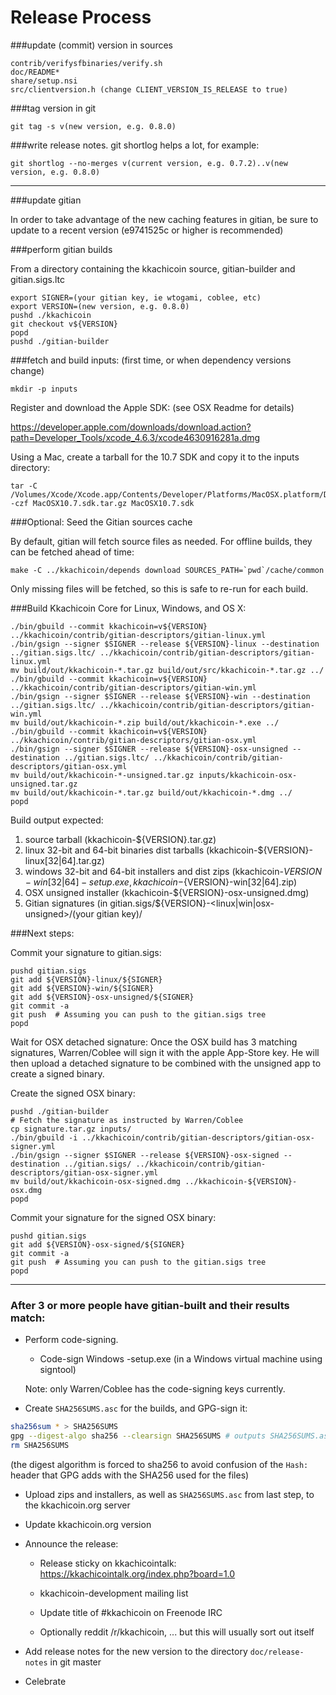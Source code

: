 Release Process
====================

###update (commit) version in sources

	contrib/verifysfbinaries/verify.sh
	doc/README*
	share/setup.nsi
	src/clientversion.h (change CLIENT_VERSION_IS_RELEASE to true)

###tag version in git

	git tag -s v(new version, e.g. 0.8.0)

###write release notes. git shortlog helps a lot, for example:

	git shortlog --no-merges v(current version, e.g. 0.7.2)..v(new version, e.g. 0.8.0)

* * *

###update gitian

 In order to take advantage of the new caching features in gitian, be sure to update to a recent version (e9741525c or higher is recommended)

###perform gitian builds

 From a directory containing the kkachicoin source, gitian-builder and gitian.sigs.ltc
  
	export SIGNER=(your gitian key, ie wtogami, coblee, etc)
	export VERSION=(new version, e.g. 0.8.0)
	pushd ./kkachicoin
	git checkout v${VERSION}
	popd
	pushd ./gitian-builder

###fetch and build inputs: (first time, or when dependency versions change)
 
	mkdir -p inputs

 Register and download the Apple SDK: (see OSX Readme for details)
 
 https://developer.apple.com/downloads/download.action?path=Developer_Tools/xcode_4.6.3/xcode4630916281a.dmg
 
 Using a Mac, create a tarball for the 10.7 SDK and copy it to the inputs directory:
 
	tar -C /Volumes/Xcode/Xcode.app/Contents/Developer/Platforms/MacOSX.platform/Developer/SDKs/ -czf MacOSX10.7.sdk.tar.gz MacOSX10.7.sdk

###Optional: Seed the Gitian sources cache

  By default, gitian will fetch source files as needed. For offline builds, they can be fetched ahead of time:

	make -C ../kkachicoin/depends download SOURCES_PATH=`pwd`/cache/common

  Only missing files will be fetched, so this is safe to re-run for each build.

###Build Kkachicoin Core for Linux, Windows, and OS X:
  
	./bin/gbuild --commit kkachicoin=v${VERSION} ../kkachicoin/contrib/gitian-descriptors/gitian-linux.yml
	./bin/gsign --signer $SIGNER --release ${VERSION}-linux --destination ../gitian.sigs.ltc/ ../kkachicoin/contrib/gitian-descriptors/gitian-linux.yml
	mv build/out/kkachicoin-*.tar.gz build/out/src/kkachicoin-*.tar.gz ../
	./bin/gbuild --commit kkachicoin=v${VERSION} ../kkachicoin/contrib/gitian-descriptors/gitian-win.yml
	./bin/gsign --signer $SIGNER --release ${VERSION}-win --destination ../gitian.sigs.ltc/ ../kkachicoin/contrib/gitian-descriptors/gitian-win.yml
	mv build/out/kkachicoin-*.zip build/out/kkachicoin-*.exe ../
	./bin/gbuild --commit kkachicoin=v${VERSION} ../kkachicoin/contrib/gitian-descriptors/gitian-osx.yml
	./bin/gsign --signer $SIGNER --release ${VERSION}-osx-unsigned --destination ../gitian.sigs.ltc/ ../kkachicoin/contrib/gitian-descriptors/gitian-osx.yml
	mv build/out/kkachicoin-*-unsigned.tar.gz inputs/kkachicoin-osx-unsigned.tar.gz
	mv build/out/kkachicoin-*.tar.gz build/out/kkachicoin-*.dmg ../
	popd
  Build output expected:

  1. source tarball (kkachicoin-${VERSION}.tar.gz)
  2. linux 32-bit and 64-bit binaries dist tarballs (kkachicoin-${VERSION}-linux[32|64].tar.gz)
  3. windows 32-bit and 64-bit installers and dist zips (kkachicoin-${VERSION}-win[32|64]-setup.exe, kkachicoin-${VERSION}-win[32|64].zip)
  4. OSX unsigned installer (kkachicoin-${VERSION}-osx-unsigned.dmg)
  5. Gitian signatures (in gitian.sigs/${VERSION}-<linux|win|osx-unsigned>/(your gitian key)/

###Next steps:

Commit your signature to gitian.sigs:

	pushd gitian.sigs
	git add ${VERSION}-linux/${SIGNER}
	git add ${VERSION}-win/${SIGNER}
	git add ${VERSION}-osx-unsigned/${SIGNER}
	git commit -a
	git push  # Assuming you can push to the gitian.sigs tree
	popd

  Wait for OSX detached signature:
	Once the OSX build has 3 matching signatures, Warren/Coblee will sign it with the apple App-Store key.
	He will then upload a detached signature to be combined with the unsigned app to create a signed binary.

  Create the signed OSX binary:

	pushd ./gitian-builder
	# Fetch the signature as instructed by Warren/Coblee
	cp signature.tar.gz inputs/
	./bin/gbuild -i ../kkachicoin/contrib/gitian-descriptors/gitian-osx-signer.yml
	./bin/gsign --signer $SIGNER --release ${VERSION}-osx-signed --destination ../gitian.sigs/ ../kkachicoin/contrib/gitian-descriptors/gitian-osx-signer.yml
	mv build/out/kkachicoin-osx-signed.dmg ../kkachicoin-${VERSION}-osx.dmg
	popd

Commit your signature for the signed OSX binary:

	pushd gitian.sigs
	git add ${VERSION}-osx-signed/${SIGNER}
	git commit -a
	git push  # Assuming you can push to the gitian.sigs tree
	popd

-------------------------------------------------------------------------

### After 3 or more people have gitian-built and their results match:

- Perform code-signing.

    - Code-sign Windows -setup.exe (in a Windows virtual machine using signtool)

  Note: only Warren/Coblee has the code-signing keys currently.

- Create `SHA256SUMS.asc` for the builds, and GPG-sign it:
```bash
sha256sum * > SHA256SUMS
gpg --digest-algo sha256 --clearsign SHA256SUMS # outputs SHA256SUMS.asc
rm SHA256SUMS
```
(the digest algorithm is forced to sha256 to avoid confusion of the `Hash:` header that GPG adds with the SHA256 used for the files)

- Upload zips and installers, as well as `SHA256SUMS.asc` from last step, to the kkachicoin.org server

- Update kkachicoin.org version

- Announce the release:

  - Release sticky on kkachicointalk: https://kkachicointalk.org/index.php?board=1.0

  - kkachicoin-development mailing list

  - Update title of #kkachicoin on Freenode IRC

  - Optionally reddit /r/kkachicoin, ... but this will usually sort out itself

- Add release notes for the new version to the directory `doc/release-notes` in git master

- Celebrate 

